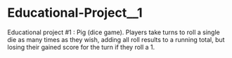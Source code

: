 # Educational-Project__1
Educational project #1 : Pig (dice game).  Players take turns to roll a single die as many times as they wish, adding all roll results to a running total, but losing their gained score for the turn if they roll a 1.
